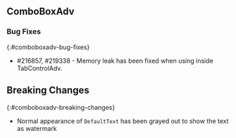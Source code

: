 ## ComboBoxAdv

### Bug Fixes
{:#comboboxadv-bug-fixes}

* #216857, #219338 - Memory leak has been fixed when using inside TabControlAdv.

## Breaking Changes
{:#comboboxadv-breaking-changes}

* Normal appearance of `DefaultText` has been grayed out to show the text as watermark
